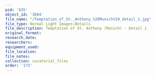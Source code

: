 ```yaml
---
pid: '635'
object_id: '3604'
file_name: "/Temptation_of_St._Anthony_%28Munich%29_detail_1.jpg"
file_type: Normal Light Images›Details
file_description: Temptation of St. Anthony (Munich) - Detail 1
original_format:
research_date:
researchers:
equipment_used:
file_location:
file_notes:
collection: curatorial_files
order: '173'
---
```

